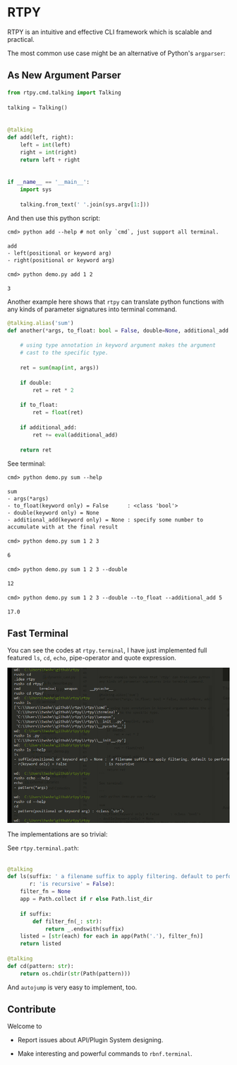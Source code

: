 
RTPY
====================

RTPY is an intuitive and effective CLI framework which is scalable and practical.

The most common use case might be an alternative of Python's `argparser`:


As New Argument Parser
----------------------------------


```python
from rtpy.cmd.talking import Talking

talking = Talking()


@talking
def add(left, right):
    left = int(left)
    right = int(right)
    return left + right


if __name__ == '__main__':
    import sys

    talking.from_text(' '.join(sys.argv[1:]))
```
And then use this python script:

```shell
cmd> python add --help # not only `cmd`, just support all terminal.

add
- left(positional or keyword arg)
- right(positional or keyword arg)

cmd> python demo.py add 1 2

3
```

Another example here shows that `rtpy` can translate python functions with
any kinds of parameter signatures into terminal command.

```python
@talking.alias('sum')
def another(*args, to_float: bool = False, double=None, additional_add: int = None):

    # using type annotation in keyword argument makes the argument
    # cast to the specific type.

    ret = sum(map(int, args))

    if double:
        ret = ret * 2

    if to_float:
        ret = float(ret)

    if additional_add:
        ret += eval(additional_add)

    return ret
```

See terminal:

```
cmd> python demo.py sum --help

sum
- args(*args)
- to_float(keyword only) = False      : <class 'bool'>
- double(keyword only) = None
- additional_add(keyword only) = None : specify some number to accumulate with at the final result

cmd> python demo.py sum 1 2 3

6

cmd> python demo.py sum 1 2 3 --double

12

cmd> python demo.py sum 1 2 3 --double --to_float --additional_add 5

17.0
```


Fast Terminal
------------------------

You can see the codes at `rtpy.terminal`, I have just implemented full featured `ls`, `cd`, `echo`, pipe-operator and quote expression.


[![terminal_demo](./terminal_demo.jpg)](./terminal_demo.jpg)

The implementations are so trivial:

See `rtpy.terminal.path`:

```python

@talking
def ls(suffix: ' a filename suffix to apply filtering. default to perform no filtering.' = None, *,
       r: 'is recursive' = False):
    filter_fn = None
    app = Path.collect if r else Path.list_dir

    if suffix:
        def filter_fn(_: str):
            return _.endswith(suffix)
    listed = [str(each) for each in app(Path('.'), filter_fn)]
    return listed

@talking
def cd(pattern: str):
    return os.chdir(str(Path(pattern)))

```

And `autojump` is very easy to implement, too.


Contribute
-------------------

Welcome to

- Report issues about API/Plugin System designing.

- Make interesting and powerful commands to `rbnf.terminal`.






